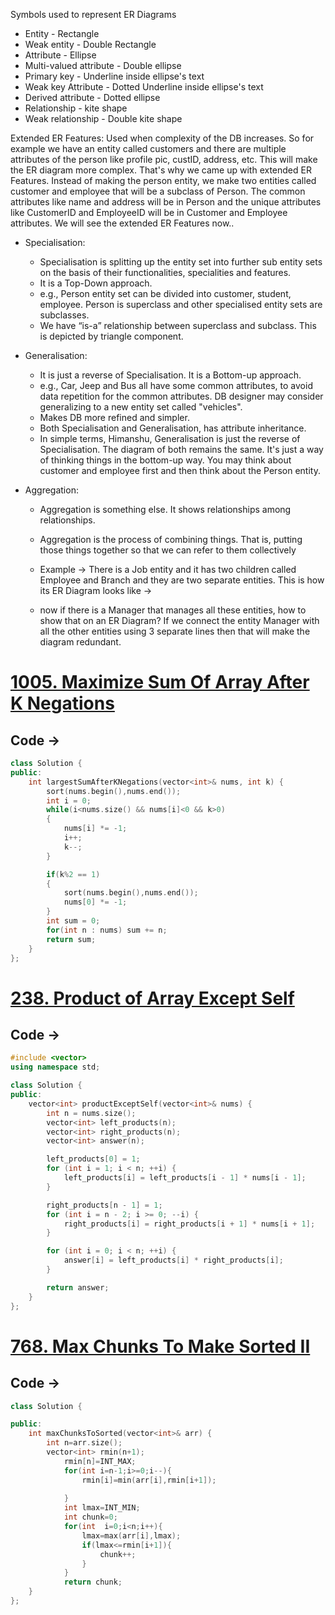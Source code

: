 Symbols used to represent ER Diagrams 
- Entity - Rectangle
- Weak entity - Double Rectangle
- Attribute - Ellipse
- Multi-valued attribute - Double ellipse
- Primary key - Underline inside ellipse's text
- Weak key Attribute - Dotted Underline inside ellipse's text
- Derived attribute - Dotted ellipse 
- Relationship - kite shape
- Weak relationship - Double kite shape

Extended ER Features:
Used when complexity of the DB increases.
So for example we have an entity called customers and there are multiple attributes of the person like profile pic, custID, address, etc. This will make the ER diagram more complex. That's why we came up with extended ER Features. Instead of making the person entity, we make two entities called customer and employee that will be a subclass of Person. The common attributes like name and address will be in Person and the unique attributes like CustomerID and EmployeeID will be in Customer and Employee attributes.
We will see the extended ER Features now..
- Specialisation:
	- Specialisation is splitting up the entity set into further sub entity sets on the basis of their functionalities, specialities and features.
	- It is a Top-Down approach.
	- e.g., Person entity set can be divided into customer, student, employee. Person is superclass and other specialised entity sets are subclasses.
	- We have “is-a” relationship between superclass and subclass. This is depicted by triangle component.	  
	  

- Generalisation:
	- It is just a reverse of Specialisation. It is a Bottom-up approach.
	- e.g., Car, Jeep and Bus all have some common attributes, to avoid data repetition for the common attributes. DB designer may consider generalizing to a new entity set called "vehicles".
	- Makes DB more refined and simpler.
	- Both Specialisation and Generalisation, has attribute inheritance.
	- In simple terms, Himanshu, Generalisation is just the reverse of Specialisation. The diagram of both remains the same. It's just a way of thinking things in the bottom-up way. You may think about customer and employee first and then think about the Person entity.
- Aggregation:
	- Aggregation is something else. It shows relationships among relationships. 
	- Aggregation is the process of combining things. That is, putting those things together so that we can refer to them collectively
	- Example -> There is a Job entity and it has two children called Employee and Branch and they are two separate entities. This is how its ER Diagram looks like -> 
	  
	  
	- now if there is a Manager that manages all these entities, how to show that on an ER Diagram? If we connect the entity Manager with all the other entities using 3 separate lines then that will make the diagram redundant. 


# [1005. Maximize Sum Of Array After K Negations](https://leetcode.com/problems/maximize-sum-of-array-after-k-negations/description/)

## Code ->
```cpp
class Solution {
public:
    int largestSumAfterKNegations(vector<int>& nums, int k) {
        sort(nums.begin(),nums.end());
        int i = 0;
        while(i<nums.size() && nums[i]<0 && k>0)
        {
            nums[i] *= -1;
            i++;
            k--;
        }

        if(k%2 == 1)
        {
            sort(nums.begin(),nums.end());
            nums[0] *= -1;
        }
        int sum = 0;
        for(int n : nums) sum += n;
        return sum;
    }
};
```

# [238. Product of Array Except Self](https://leetcode.com/problems/product-of-array-except-self/description/)

## Code ->
```cpp
#include <vector>
using namespace std;

class Solution {
public:
    vector<int> productExceptSelf(vector<int>& nums) {
        int n = nums.size();
        vector<int> left_products(n);
        vector<int> right_products(n);
        vector<int> answer(n);

        left_products[0] = 1;
        for (int i = 1; i < n; ++i) {
            left_products[i] = left_products[i - 1] * nums[i - 1];
        }

        right_products[n - 1] = 1;
        for (int i = n - 2; i >= 0; --i) {
            right_products[i] = right_products[i + 1] * nums[i + 1];
        }

        for (int i = 0; i < n; ++i) {
            answer[i] = left_products[i] * right_products[i];
        }

        return answer;
    }
};
```

# [768. Max Chunks To Make Sorted II](https://leetcode.com/problems/max-chunks-to-make-sorted-ii/description/)
## Code ->
```cpp
class Solution {

public:
    int maxChunksToSorted(vector<int>& arr) {
        int n=arr.size();  
        vector<int> rmin(n+1);
            rmin[n]=INT_MAX;
            for(int i=n-1;i>=0;i--){
                rmin[i]=min(arr[i],rmin[i+1]);
                
            }
            int lmax=INT_MIN;
            int chunk=0;
            for(int  i=0;i<n;i++){
                lmax=max(arr[i],lmax);
                if(lmax<=rmin[i+1]){
                    chunk++;
                }
            }
            return chunk;
    }
};
```